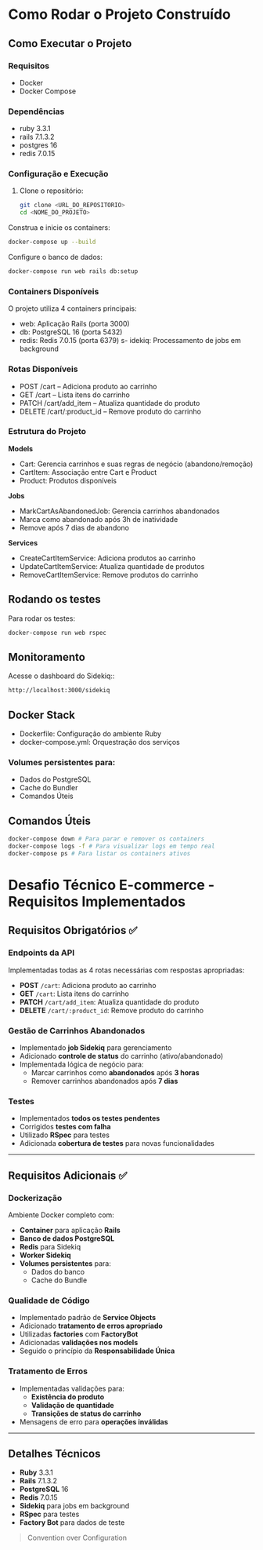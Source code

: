 # Como Rodar o Projeto Construído

## Como Executar o Projeto

### Requisitos
- Docker  
- Docker Compose
### Dependências
- ruby 3.3.1
- rails 7.1.3.2
- postgres 16
- redis 7.0.15


### Configuração e Execução

1. Clone o repositório:  
   ```sh
   git clone <URL_DO_REPOSITORIO>
   cd <NOME_DO_PROJETO>
   ```

Construa e inicie os containers:

```sh
docker-compose up --build
```
Configure o banco de dados:
```sh
docker-compose run web rails db:setup
```

### Containers Disponíveis
O projeto utiliza 4 containers principais:

- web: Aplicação Rails (porta 3000)
- db: PostgreSQL 16 (porta 5432)
- redis: Redis 7.0.15 (porta 6379)
s- idekiq: Processamento de jobs em background
### Rotas Disponíveis
- POST /cart – Adiciona produto ao carrinho
- GET /cart – Lista itens do carrinho
- PATCH /cart/add_item – Atualiza quantidade do produto
- DELETE /cart/:product_id – Remove produto do carrinho
### Estrutura do Projeto

**Models**
- Cart: Gerencia carrinhos e suas regras de negócio (abandono/remoção)
- CartItem: Associação entre Cart e Product
- Product: Produtos disponíveis

**Jobs**
- MarkCartAsAbandonedJob: Gerencia carrinhos abandonados
- Marca como abandonado após 3h de inatividade
- Remove após 7 dias de abandono

**Services**
- CreateCartItemService: Adiciona produtos ao carrinho
- UpdateCartItemService: Atualiza quantidade de produtos
- RemoveCartItemService: Remove produtos do carrinho

## Rodando os testes

Para rodar os testes:
```sh
docker-compose run web rspec
```

## Monitoramento
Acesse o dashboard do Sidekiq::
```sh
http://localhost:3000/sidekiq
```

## Docker Stack
- Dockerfile: Configuração do ambiente Ruby
- docker-compose.yml: Orquestração dos serviços
### Volumes persistentes para:
- Dados do PostgreSQL
- Cache do Bundler
- Comandos Úteis

## Comandos Úteis
```sh
docker-compose down # Para parar e remover os containers
docker-compose logs -f # Para visualizar logs em tempo real
docker-compose ps # Para listar os containers ativos
```

# Desafio Técnico E-commerce - Requisitos Implementados

## Requisitos Obrigatórios ✅

### Endpoints da API
Implementadas todas as 4 rotas necessárias com respostas apropriadas:
- **POST** `/cart`: Adiciona produto ao carrinho
- **GET** `/cart`: Lista itens do carrinho
- **PATCH** `/cart/add_item`: Atualiza quantidade do produto
- **DELETE** `/cart/:product_id`: Remove produto do carrinho

### Gestão de Carrinhos Abandonados
- Implementado **job Sidekiq** para gerenciamento
- Adicionado **controle de status** do carrinho (ativo/abandonado)
- Implementada lógica de negócio para:
  - Marcar carrinhos como **abandonados** após **3 horas**
  - Remover carrinhos abandonados após **7 dias**

### Testes
- Implementados **todos os testes pendentes**
- Corrigidos **testes com falha**
- Utilizado **RSpec** para testes
- Adicionada **cobertura de testes** para novas funcionalidades

---

## Requisitos Adicionais ✅

### Dockerização
Ambiente Docker completo com:
- **Container** para aplicação **Rails**
- **Banco de dados PostgreSQL**
- **Redis** para Sidekiq
- **Worker Sidekiq**
- **Volumes persistentes** para:
  - Dados do banco
  - Cache do Bundle

### Qualidade de Código
- Implementado padrão de **Service Objects**
- Adicionado **tratamento de erros apropriado**
- Utilizadas **factories** com **FactoryBot**
- Adicionadas **validações nos models**
- Seguido o princípio da **Responsabilidade Única**

### Tratamento de Erros
- Implementadas validações para:
  - **Existência do produto**
  - **Validação de quantidade**
  - **Transições de status do carrinho**
- Mensagens de erro para **operações inválidas**

---

## Detalhes Técnicos
- **Ruby** 3.3.1
- **Rails** 7.1.3.2
- **PostgreSQL** 16
- **Redis** 7.0.15
- **Sidekiq** para jobs em background
- **RSpec** para testes
- **Factory Bot** para dados de teste

> Convention over Configuration

